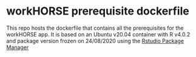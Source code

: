 # workHORSE prerequisite dockerfile

This repo hosts the dockerfile that contains all the prerequisites for the workHORSE app. It is based on an Ubuntu v20.04 container with R v4.0.2 and package version frozen on 24/08/2020 using the [Rstudio Package Manager](https://packagemanager.rstudio.com/client/#/repos/1/overview)
